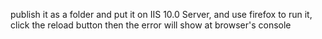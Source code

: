 publish it as a folder and put it on IIS 10.0 Server, and use firefox to run it, click the reload button then the error will show at browser's console
